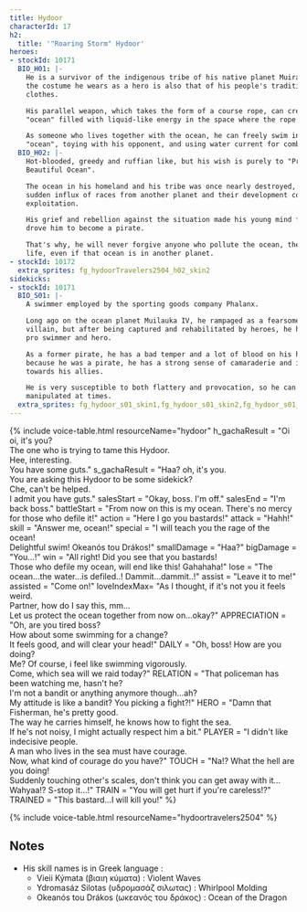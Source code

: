 ```yaml
---
title: Hydoor
characterId: 17
h2:
  title: '"Roaring Storm" Hydoor'
heroes:
- stockId: 10171
  BIO_H01: |-
    He is a survivor of the indigenous tribe of his native planet Muirauka IV, and
    the costume he wears as a hero is also that of his people's traditional best
    clothes.

    His parallel weapon, which takes the form of a course rope, can create an
    "ocean" filled with liquid-like energy in the space where the rope is released.

    As someone who lives together with the ocean, he can freely swim in that
    "ocean", toying with his opponent, and using water current for combat.
  BIO_H02: |-
    Hot-blooded, greedy and ruffian like, but his wish is purely to "Protect the
    Beautiful Ocean".

    The ocean in his homeland and his tribe was once nearly destroyed, due to the
    sudden influx of races from another planet and their development competition and
    exploitation.

    His grief and rebellion against the situation made his young mind fierce and
    drove him to become a pirate.

    That's why, he will never forgive anyone who pollute the ocean, the source of
    life, even if that ocean is in another planet.
- stockId: 10172
  extra_sprites: fg_hydoorTravelers2504_h02_skin2
sidekicks:
- stockId: 10171
  BIO_S01: |-
    A swimmer employed by the sporting goods company Phalanx.

    Long ago on the ocean planet Muilauka IV, he rampaged as a fearsome pirate
    villain, but after being captured and rehabilitated by heroes, he has become a
    pro swimmer and hero.

    As a former pirate, he has a bad temper and a lot of blood on his hands, but
    because he was a pirate, he has a strong sense of camaraderie and is very caring
    towards his allies.

    He is very susceptible to both flattery and provocation, so he can be easily
    manipulated at times.
  extra_sprites: fg_hydoor_s01_skin1,fg_hydoor_s01_skin2,fg_hydoor_s01_skin3,fg_hydoor_s01_skin4,fg_hydoor_s01_skin5
---
```


{% include voice-table.html resourceName="hydoor"
h_gachaResult = "Oi oi, it's you?<br>The one who is trying to tame this Hydoor.<br>Hee, interesting.<br>You have some guts."
s_gachaResult = "Haa? oh, it's you.<br>You are asking this Hydoor to be some sidekick?<br>Che, can't be helped.<br>I admit you have guts."
salesStart = "Okay, boss. I'm off."
salesEnd = "I'm back boss."
battleStart = "From now on this is my ocean. There's no mercy for those who defile it!"
action = "Here I go you bastards!"
attack = "Hahh!"
skill = "Answer me, ocean!"
special = "I will teach you the rage of the ocean!<br>Delightful swim! Okeanós tou Drákos!"
smallDamage = "Haa?"
bigDamage = "You…!"
win = "All right! Did you see that you bastards!<br>Those who defile my ocean, will end like this! Gahahaha!"
lose = "The ocean…the water…is defiled..! Dammit…dammit..!"
assist = "Leave it to me!"
assisted = "Come on!"
loveIndexMax= "As I thought, if it's not you it feels weird.<br>Partner, how do I say this, mm…<br>Let us protect the ocean together from now on…okay?"
APPRECIATION = "Oh, are you tired boss?<br>How about some swimming for a change?<br>It feels good, and will clear your head!"
DAILY = "Oh, boss! How are you doing?<br>Me? Of course, i feel like swimming vigorously.<br>Come, which sea will we raid today?"
RELATION = "That policeman has been watching me, hasn't he?<br>I'm not a bandit or anything anymore though…ah?<br>My attitude is like a bandit? You picking a fight?!"
HERO = "Damn that Fisherman, he's pretty good.<br>The way he carries himself, he knows how to fight the sea.<br>If he's not noisy, I might actually respect him a bit."
PLAYER = "I didn't like indecisive people.<br>A man who lives in the sea must have courage.<br>Now, what kind of courage do you have?"
TOUCH = "Na!? What the hell are you doing!<br>Suddenly touching other's scales, don't think you can get away with it…<br>Wahyaa!? S-stop it…!"
TRAIN = "You will get hurt if you're careless!?"
TRAINED = "This bastard…I will kill you!"
%}

{% include voice-table.html resourceName="hydoortravelers2504"
%}

## Notes
- His skill names is in Greek language :
  - Vieii Kýmata (βιαιη κύματα) : Violent Waves
  - Ydromasáz Silotas (υδρομασάζ σιλωτας) : Whirlpool Molding
  - Okeanós tou Drákos (ωκεανός του δράκος) : Ocean of the Dragon
